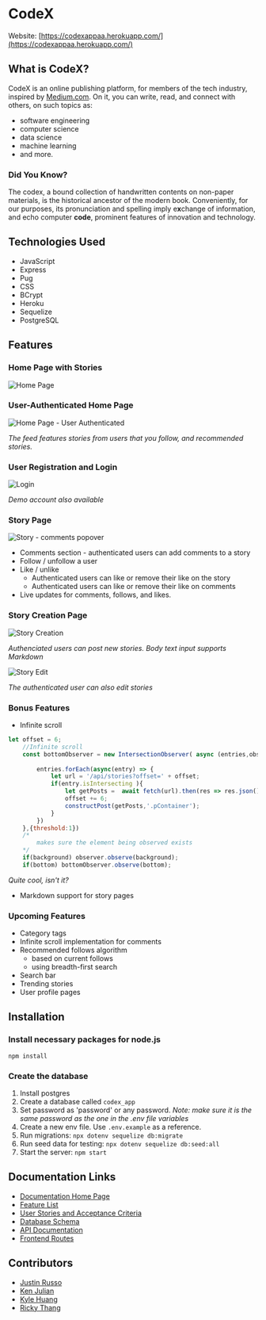 # CodeX

Website: [https://codexappaa.herokuapp.com/](https://codexappaa.herokuapp.com/)

## What is CodeX?

CodeX is an online publishing platform, for members of the tech industry, inspired by [Medium.com](https://medium.com/). On it, you can write, read, and connect with others, on such topics as:
- software engineering
- computer science
- data science
- machine learning
- and more.

### Did You Know?

The codex, a bound collection of handwritten contents on non-paper materials, is the historical ancestor of the modern book. Conveniently, for our purposes, its pronunciation and spelling imply e**x**change of information, and echo computer **code**, prominent features of innovation and technology.

## Technologies Used

- JavaScript
- Express
- Pug
- CSS
- BCrypt
- Heroku
- Sequelize
- PostgreSQL

## Features

### Home Page with Stories

![Home Page](https://github.com/kvh8899/week13-project/blob/main/docs/images/screens-readme/homepage.png)

### User-Authenticated Home Page

![Home Page - User Authenticated](https://github.com/kvh8899/week13-project/blob/main/docs/images/screens-readme/homepage-user_auth.png)

*The feed features stories from users that you follow, and recommended stories.*
	
### User Registration and Login

![Login](https://github.com/kvh8899/week13-project/blob/main/docs/images/screens-readme/login.png)

*Demo account also available*

### Story Page

![Story - comments popover](https://github.com/kvh8899/week13-project/blob/main/docs/images/screens-readme/story-comments_and_likes.png)

- Comments section - authenticated users can add comments to a story
- Follow / unfollow a user
- Like / unlike
	- Authenticated users can like or remove their like on the story
	- Authenticated users can like or remove their like on comments
- Live updates for comments, follows, and likes.

### Story Creation Page

![Story Creation](https://github.com/kvh8899/week13-project/blob/main/docs/images/screens-readme/story-edit_with_markdown.png)

*Authenciated users can post new stories. Body text input supports Markdown*

![Story Edit](https://github.com/kvh8899/week13-project/blob/main/docs/images/screens-readme/story-edit.png)

*The authenticated user can also edit stories*

### Bonus Features

- Infinite scroll
```js
let offset = 6;
    //Infinite scroll
    const bottomObserver = new IntersectionObserver( async (entries,observer) => {
        
        entries.forEach(async(entry) => {
            let url = '/api/stories?offset=' + offset;
            if(entry.isIntersecting ){
                let getPosts =  await fetch(url).then(res => res.json());
                offset += 6;
                constructPost(getPosts,'.pContainer');
            }
        })
    },{threshold:1})
    /*
        makes sure the element being observed exists
    */
    if(background) observer.observe(background);
    if(bottom) bottomObserver.observe(bottom);
```
*Quite cool, isn't it?*

- Markdown support for story pages

### Upcoming Features

- Category tags
- Infinite scroll implementation for comments
- Recommended follows algorithm
  - based on current follows
  - using breadth-first search
- Search bar
- Trending stories
- User profile pages

## Installation

### Install necessary packages for node.js 

```npm install```

### Create the database

  1. Install postgres
  2. Create a database called `codex_app`
  3. Set password as 'password' or any password. *Note: make sure it is the same password as the one in the .env file variables*
  4. Create a new env file. Use `.env.example` as a reference.
  5. Run migrations: ` npx dotenv sequelize db:migrate `
  6. Run seed data for testing: `npx dotenv sequelize db:seed:all `
  7. Start the server: `npm start`

## Documentation Links
- [Documentation Home Page](https://github.com/kvh8899/week13-project/wiki)
- [Feature List](https://github.com/kvh8899/week13-project/wiki/Feature-List)
- [User Stories and Acceptance Criteria](https://github.com/kvh8899/week13-project/wiki/User-Stories)
- [Database Schema](https://github.com/kvh8899/week13-project/wiki/Database-Schema)
- [API Documentation](https://github.com/kvh8899/week13-project/wiki/API-Documentation)
- [Frontend Routes](https://github.com/kvh8899/week13-project/wiki/Frontend-Routes)

## Contributors

- [Justin Russo](https://github.com/justinrusso)
- [Ken Julian](https://github.com/kenjulian)
- [Kyle Huang](https://github.com/kvh8899)
- [Ricky Thang](https://github.com/rickythewriter)

